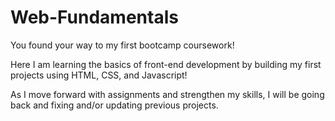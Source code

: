 # Web-Fundamentals

You found your way to my first bootcamp coursework! 

Here I am learning the basics of front-end development by building my first projects using HTML, CSS, and Javascript! 

As I move forward with assignments and strengthen my skills, I will be going back and fixing and/or updating previous projects. 
